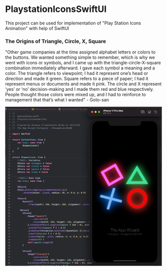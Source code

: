 # PlaystationIconsSwiftUI
This project can be used for implementation of "Play Station Icons Animation" with help of SwiftUI




### The Origins of Triangle, Circle, X, Square
"Other game companies at the time assigned alphabet letters or colors to the buttons. We wanted something simple to remember, which is why we went with icons or symbols, and I came up with the triangle-circle-X-square combination immediately afterward. I gave each symbol a meaning and a color. The triangle refers to viewpoint; I had it represent one’s head or direction and made it green. Square refers to a piece of paper; I had it represent menus or documents and made it pink. The circle and X represent ‘yes’ or ‘no’ decision-making and I made them red and blue respectively. People thought those colors were mixed up, and I had to reinforce to management that that’s what I wanted" -  Goto-san 


![Image of Output](https://github.com/TheAppWizard/PlaystationIconsSwiftUI/blob/main/output.png)
